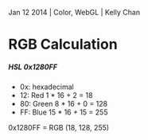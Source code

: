 Jan 12 2014 | Color, WebGL | Kelly Chan
# RGB Calculation

##### HSL 0x1280FF
- 0x: hexadecimal
- 12: Red 1 \* 16 \+ 2 = 18
- 80: Green 8 \* 16 \+ 0 = 128
- FF: Blue 15 \* 16 \+ 15 = 255

0x1280FF = RGB (18, 128, 255)
